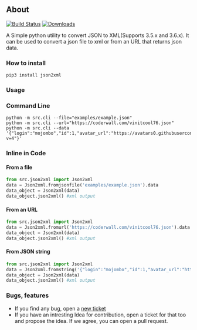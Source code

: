 ## About

[![Build Status](https://travis-ci.org/vinitkumar/json2xml.svg?branch=master)](https://travis-ci.org/vinitkumar/json2xml)
[![Downloads](https://pepy.tech/badge/json2xml)](https://pepy.tech/project/json2xml)

A Simple python utility to convert JSON to XML(Supports 3.5.x and 3.6.x).
It can be used to convert a json file to xml or from an URL that returns json data.

### How to install

```
pip3 install json2xml
```

### Usage

### Command Line

```
python -m src.cli --file="examples/example.json"
python -m src.cli --url="https://coderwall.com/vinitcool76.json"
python -m src.cli --data '{"login":"mojombo","id":1,"avatar_url":"https://avatars0.githubusercontent.com/u/1?v=4"}'
```

### Inline in Code

#### From a file

```python
from src.json2xml import Json2xml
data = Json2xml.fromjsonfile('examples/example.json').data
data_object = Json2xml(data)
data_object.json2xml() #xml output
```

#### From an URL

```python
from src.json2xml import Json2xml
data = Json2xml.fromurl('https://coderwall.com/vinitcool76.json').data
data_object = Json2xml(data)
data_object.json2xml() #xml output
```

#### From JSON string

```python
from src.json2xml import Json2xml
data = Json2xml.fromstring('{"login":"mojombo","id":1,"avatar_url":"https://avatars0.githubusercontent.com/u/1?v=4"}').data
data_object = Json2xml(data)
data_object.json2xml() #xml output
```

### Bugs, features

- If you find any bug, open a [new ticket](https://github.com/vinitkumar/json2xml/issues/new)
- If you have an intresting Idea for contribution, open a ticket for that too and propose the idea. If we agree, you can open a pull request.
